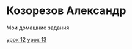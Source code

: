 

# Козорезов Александр
Мои домашние задания

[урок 12](https://carroty1.github.io/lesson_12/)
[урок 13](https://carroty1.github.io/lesson_13/)
